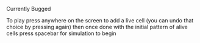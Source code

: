Currently Bugged

To play press anywhere on the screen to add a live cell (you can undo that choice by pressing again) then once done with the initial pattern of alive cells press spacebar for simulation to begin
